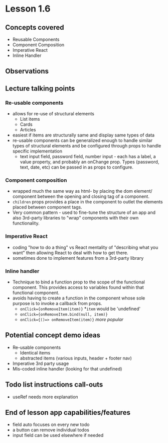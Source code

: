 # Lesson 1.6

## Concepts covered

- Reusable Components
- Component Composition
- Imperative React
- Inline Handler

## Observations

## Lecture talking points

### Re-usable components

- allows for re-use of structural elements
  - List items
  - Cards
  - Articles
- easiest if items are structurally same and display same types of data
- re-usable components can be generalized enough to handle similar types of structural elements and be configured through props to handle specific implementation
  - text input field, password field, number input - each has a label, a value property, and probably an onChange prop. Types (password, text, date, etc) can be passed in as props to configure.

### Component composition

- wrapped much the same way as html- by placing the dom element/ component between the opening and closing tag of a component.
- `children` props provides a place in the component to outlet the elements placed between component tags.
- Very common pattern - used to fine-tune the structure of an app and also 3rd-party libraries to "wrap" components with their own functionality.

### Imperative React

- coding "how to do a thing" vs React mentality of "describing what you want" then allowing React to deal with how to get there.
- sometimes done to implement features from a 3rd-party library

### Inline handler

- Technique to bind a function prop to the scope of the functional component. This provides access to variables found within that functional component.
- avoids having to create a function in the component whose sole purpose is to invoke a callback from props.
  - `onClick={onRemoveItem(item)}` *`item` would be 'undefined'
  - `onClick={onRemoveItem.bind(null, item)}`
  - `onClick={()=> onRemoveItem(item)}` *more popular*

## Potential concept demo ideas

- Re-usable components
  - Identical items
  - abstracted items (various inputs, header + footer nav)
- Imperative 3rd party usage
- Mis-coded inline handler (looking for that undefined)

## Todo list instructions call-outs

- useRef needs more explanation

## End of lesson app capabilities/features

- field auto focuses on every new todo
- a button can remove individual todos
- input field can be used elsewhere if needed

